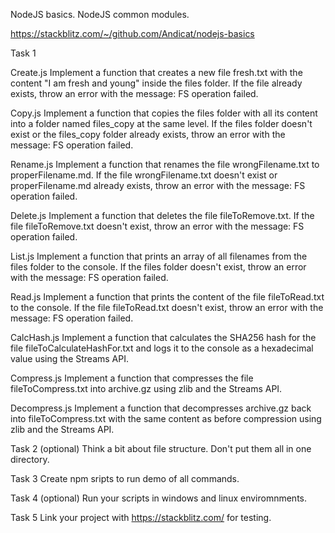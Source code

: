 NodeJS basics.
NodeJS common modules.

https://stackblitz.com/~/github.com/Andicat/nodejs-basics

Task 1

Create.js
Implement a function that creates a new file fresh.txt with the content "I am fresh and young" inside the files folder.
If the file already exists, throw an error with the message: FS operation failed.

Copy.js
Implement a function that copies the files folder with all its content into a folder named files_copy at the same level.
If the files folder doesn't exist or the files_copy folder already exists, throw an error with the message: FS operation failed.

Rename.js
Implement a function that renames the file wrongFilename.txt to properFilename.md.
If the file wrongFilename.txt doesn't exist or properFilename.md already exists, throw an error with the message: FS operation failed.

Delete.js
Implement a function that deletes the file fileToRemove.txt.
If the file fileToRemove.txt doesn't exist, throw an error with the message: FS operation failed.

List.js
Implement a function that prints an array of all filenames from the files folder to the console.
If the files folder doesn't exist, throw an error with the message: FS operation failed.

Read.js
Implement a function that prints the content of the file fileToRead.txt to the console.
If the file fileToRead.txt doesn't exist, throw an error with the message: FS operation failed.

CalcHash.js
Implement a function that calculates the SHA256 hash for the file fileToCalculateHashFor.txt and logs it to the console as a hexadecimal value using the Streams API.

Compress.js
Implement a function that compresses the file fileToCompress.txt into archive.gz using zlib and the Streams API.

Decompress.js
Implement a function that decompresses archive.gz back into fileToCompress.txt with the same content as before compression using zlib and the Streams API.

Task 2 (optional)
Think a bit about file structure. Don't put them all in one directory.

Task 3
Create npm sripts to run demo of all commands. 

Task 4 (optional)
Run your scripts in windows and linux enviromnments.

Task 5
Link your project with https://stackblitz.com/ for testing. 